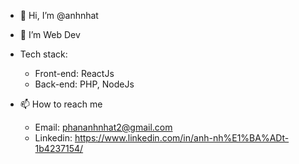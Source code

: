 - 👋 Hi, I’m @anhnhat
- 👀 I’m Web Dev

- Tech stack: 
  + Front-end: ReactJs
  + Back-end: PHP, NodeJs
  
- 📫 How to reach me 
  + Email: phananhnhat2@gmail.com
  + Linkedin: https://www.linkedin.com/in/anh-nh%E1%BA%ADt-1b4237154/

<!---
anhnhat/anhnhat is a ✨ special ✨ repository because its `README.md` (this file) appears on your GitHub profile.
You can click the Preview link to take a look at your changes.
--->

